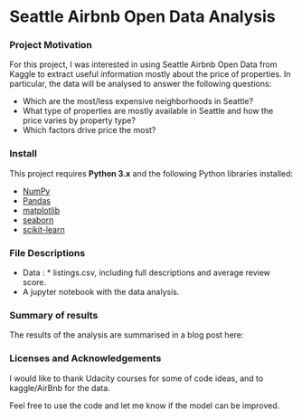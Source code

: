 # Seattle Airbnb Open Data Analysis


### Project Motivation
For this project, I was interested in using Seattle Airbnb Open Data from Kaggle to extract useful information mostly about the price of properties. In particular, the data will be analysed to answer the following questions:

- Which are the most/less expensive neighborhoods in Seattle?
- What type of properties are mostly available in Seattle and how the price varies by property type?
- Which factors drive price the most?

### Install

This project requires **Python 3.x** and the following Python libraries installed:

- [NumPy](http://www.numpy.org/)
- [Pandas](http://pandas.pydata.org)
- [matplotlib](http://matplotlib.org/)
- [seaborn](https://seaborn.pydata.org/)
- [scikit-learn](http://scikit-learn.org/stable/)

### File Descriptions

- Data :  * listings.csv, including full descriptions and average review score.
- A jupyter notebook with the data analysis.

### Summary of results
The results of the analysis are summarised in a blog post here: []()

### Licenses and Acknowledgements
I would like to thank Udacity courses for some of code ideas, and to kaggle/AirBnb for the data.

Feel free to use the code and let me know if the model can be improved.